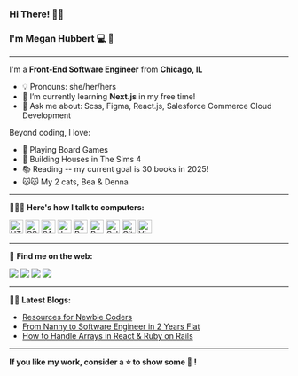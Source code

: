 ### Hi There! 👋🏻
### I'm Megan Hubbert 💻 💫
<hr>

I'm a **Front-End Software Engineer** from **Chicago, IL**

- 💡   Pronouns: she/her/hers
- 🌱   I’m currently learning **Next.js** in my free time!
- 🙋   Ask me about: Scss, Figma, React.js, Salesforce Commerce Cloud Development

Beyond coding, I love:

-  🎲   Playing Board Games 
-  🏡   Building Houses in The Sims 4 
-  📚   Reading -- my current goal is 30 books in 2025!
-  🐱🐱   My 2 cats, Bea & Denna 
<hr>

👩🏼‍💻   **Here's how I talk to computers:**

<p>
<img alt="HTML5" src="https://cdn.jsdelivr.net/gh/devicons/devicon/icons/html5/html5-original.svg" height=25px width=25px/>
<img alt="CSS3" src="https://cdn.jsdelivr.net/gh/devicons/devicon/icons/css3/css3-original.svg" height=25px width=25px/>
<img alt="SASS" src="https://cdn.jsdelivr.net/gh/devicons/devicon/icons/sass/sass-original.svg" height=25px width=25px/>
<img alt="JavaScript" src="https://cdn.jsdelivr.net/gh/devicons/devicon/icons/javascript/javascript-plain.svg" height=25px width=25px/>
<img alt="React.js" src="https://cdn.jsdelivr.net/gh/devicons/devicon/icons/react/react-original.svg" height=25px width=25px/>
<img alt="Redux" src="https://cdn.jsdelivr.net/gh/devicons/devicon@latest/icons/redux/redux-original.svg" height=25px width=25px/>
<img alt="Salesforce" src="https://cdn.jsdelivr.net/gh/devicons/devicon/icons/salesforce/salesforce-original.svg" height=25px width=25px />
<img alt="Git" src="https://cdn.jsdelivr.net/gh/devicons/devicon/icons/git/git-original.svg" height=25px width=25px />
<img alt="Visual Studio Code" src="https://cdn.jsdelivr.net/gh/devicons/devicon/icons/visualstudio/visualstudio-plain.svg"  height=25px width=25px/>
</p>
<hr>

🦋   **Find me on the web:**

<a target="_blank" href="https://meganhubbert.vercel.app/"><img src="https://img.shields.io/badge/Portfolio-9ecfd1?style=for-the-badge&logo=appveyor?logo"></img></a>
<a target="_blank" href="https://www.linkedin.com/in/meganhubbert"><img src="https://img.shields.io/badge/-LinkedIn-0077B5?style=for-the-badge&logo=Linkedin&logoColor=white"></img></a>
<a target="_blank" href="mailto:meghubbert@gmail.com"><img src="https://img.shields.io/badge/-Gmail-D14836?style=for-the-badge&logo=Gmail&logoColor=white"></img></a>
<a target="_blank" href="https://codewithmeg.medium.com"><img src="https://img.shields.io/badge/-Medium-12100E?style=for-the-badge&logo=Medium&logoColor=white"></img></a>

<hr>

✍🏻  **Latest Blogs:**
- [Resources for Newbie Coders](https://medium.com/@codewithmeg/resources-for-newbie-coders-193a5590fad3)
- [From Nanny to Software Engineer in 2 Years Flat](https://medium.com/@codewithmeg/my-journey-from-nanny-to-software-engineer-df70cd94746f)
- [How to Handle Arrays in React & Ruby on Rails](https://medium.com/@codewithmeg/how-to-handle-arrays-in-react-ruby-on-rails-43f4cf1f974b)
<hr>

**If you like my work, consider a ⭐️  to show some 💖  !**
